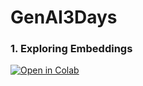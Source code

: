 # GenAI3Days

### 1. Exploring Embeddings

[![Open in Colab](https://colab.research.google.com/assets/colab-badge.svg)](https://colab.research.google.com/github/manaranjanp/GenAIEveryone/blob/main/Prompting/Prompt_Engineering_Groq.ipynb)
